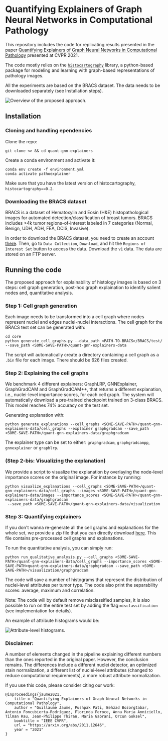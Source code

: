 # Quantifying Explainers of Graph Neural Networks in Computational Pathology

This repository includes the code for replicating results presented in the paper [Quantifying Explainers of Graph Neural Networks in Computational Pathology](https://arxiv.org/pdf/2011.12646.pdf) presented at CVPR 2021.  

The code mostly relies on the [`histocartography`](https://github.com/histocartography/histocartography) library, a python-based package for modeling and learning with graph-based representations of pathology images. 

All the experiments are based on the BRACS dataset. The data needs to be downloaded separately (see Installation steps). 

![Overview of the proposed approach.](https://ibm.box.com/shared/static/1rpx56csa79lops8b3469173mstm45nu.png
)


## Installation 

### Cloning and handling ependencies 

Clone the repo:

```
git clone <> && cd quant-gnn-explainers
```

Create a conda environment and activate it:

```
conda env create -f environment.yml
conda activate pathoexplainer
```

Make sure that you have the latest version of histocartography, `histocartography==0.2`.

### Downloading the BRACS dataset 

BRACS is a dataset of Hematoxylin and Eosin (H&E) histopathological images for automated detection/classification of breast tumors. BRACS includes >4k tumor regions-of-interest labeled in 7 categories (Normal, Benign, UDH, ADH, FEA, DCIS, Invasive). 

In order to download the BRACS dataset, you need to create an account [there](https://www.bracs.icar.cnr.it/). Then, go to `Data Collection`, `Download`, and hit the `Regions of Interest Set` button to access the data. Download the `v1` data. The data are stored on an FTP server. 

## Running the code 

The proposed approach for explainability of histology images is based on 3 steps: cell graph generation, post-hoc graph explaination to identify salient nodes and, quantitative analysis. 

### Step 1: Cell graph generation 

Each image needs to be transformed into a cell graph where nodes represent nuclei and edges nuclei-nuclei interactions. The cell graph for the BRACS test set can be generated with: 

```
cd core
python generate_cell_graphs.py --data_path <PATH-TO-BRACS>/BRACS/test/ --save_path <SOME-SAVE-PATH>/quant-gnn-explainers-data
```

The script will automatically create a directory containing a cell graph as a `.bin` file for each image. There should be 626 files created. 

### Step 2: Explaining the cell graphs

We benchmark 4 different explainers: GraphLRP, GNNExplainer, GraphGradCAM and GraphGradCAM++, that returns a different explanation, i.e., nuclei-level importance scores, for each cell graph. The system will automatically download a pre-trained checkpoint trained on 3-class BRACS. This model reaches 74% accuracy on the test set. 

Generating explanation with:

```
python generate_explanations --cell_graphs <SOME-SAVE-PATH>/quant-gnn-explainers-data/cell_graphs --explainer graphgradcam --save_path <SOME-SAVE-PATH>/quant-gnn-explainers-data/graphgradcam
```

The explainer type can be set to either: `graphgradcam`, `graphgradcampp`, `gnnexplainer` or `graphlrp`. 

### (Step 2-bis: Visualizing the explanation)

We provide a script to visualize the explanation by overlaying the node-level importance scores on the original image. For instance by running:

```
python visualize_explanations --cell_graphs <SOME-SAVE-PATH>/quant-gnn-explainers-data/cell_graphs --images <SOME-SAVE-PATH>/quant-gnn-explainers-data/images --importance_scores <SOME-SAVE-PATH>/quant-gnn-explainers-data/graphgradcam
 --save_path <SOME-SAVE-PATH>/quant-gnn-explainers-data/visualization
 ```

### Step 3: Quantifying explainers

If you don't wanna re-generate all the cell graphs and explanations for the whole set, we provide a zip file that you can directly download [here](https://ibm.box.com/shared/static/412lfz992djt8u6bgu13y9cj9qsurwui.zip). This file contains pre-processed cell graphs and explanations. 

To run the quantitative analysis, you can simply run:

```
python run_qualitative_analysis.py --cell_graphs <SOME-SAVE-PATH>/quant-gnn-explainers-data/cell_graphs --importance_scores <SOME-SAVE-PATH>quant-gnn-explainers-data/graphgradcam --save_path <SOME-SAVE-PATH>/visualization/graphgradcam
```

The code will save a number of histograms that represent the distribution of nuclei-level attributes per tumor type. The code also print the separability scores: average, maximum and correlation. 

Note: The code will by default remove misclassified samples, it is also possible to run on the entire test set by adding the flag `misclassification` (see implementation for details). 

An example of attribute histograms would be:

![Attribute-level histograms.](https://ibm.box.com/shared/static/87rfrbgri3ml0d5e2ipwr53pa0vihbd3.png)


### Disclaimer: 

A number of elements changed in the pipeline explaining different numbers than the ones reported in the original paper. However, the conclusion remains. The differences include a different nuclei detector, an optimized stain normalization, a different list of nuclei-level attributes (changed to reduce computational requirements), a more robust attribute normalization.  

If you use this code, please consider citing our work:

```
@inproceedings{jaume2021,
    title = "Quantifying Explainers of Graph Neural Networks in Computational Pathology",
    author = "Guillaume Jaume, Pushpak Pati, Behzad Bozorgtabar, Antonio Foncubierta-Rodríguez, Florinda Feroce, Anna Maria Anniciello, Tilman Rau, Jean-Philippe Thiran, Maria Gabrani, Orcun Goksel",
    booktitle = "IEEE CVPR",
    url = "https://arxiv.org/abs/2011.12646",
    year = "2021"
} 
```
